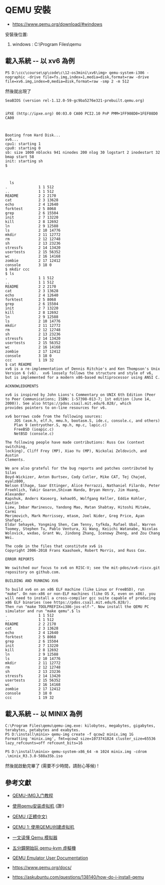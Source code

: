 # QEMU 安裝

* https://www.qemu.org/download/#windows

安裝後位置:
1. windows : C:\Program Files\qemu

## 載入系統 -- 以 xv6 為例

```
PS D:\ccc\course\sp\code\c\12-os3mini\xv6\img> qemu-system-i386 -nographic -drive file=fs.img,index=1,media=disk,format=raw -drive file=xv6.img,index=0,media=disk,format=raw -smp 2 -m 512
```

然後就出現了

```
SeaBIOS (version rel-1.12.0-59-gc9ba5276e321-prebuilt.qemu.org)


iPXE (http://ipxe.org) 00:03.0 CA00 PCI2.10 PnP PMM+1FF908D0+1FEF08D0 CA00



Booting from Hard Disk...
xv6...
cpu1: starting 1
cpu0: starting 0
sb: size 1000 nblocks 941 ninodes 200 nlog 30 logstart 2 inodestart 32 bmap start 58
init: starting sh
$



  ls
.              1 1 512
..             1 1 512
README         2 2 2170
cat            2 3 13628
echo           2 4 12640
forktest       2 5 8068
grep           2 6 15504
init           2 7 13220
kill           2 8 12692
ln             2 9 12588
ls             2 10 14776
mkdir          2 11 12772
rm             2 12 12748
sh             2 13 23236
stressfs       2 14 13420
usertests      2 15 56352
wc             2 16 14168
zombie         2 17 12412
console        3 18 0
$ mkdir ccc
$ ls
.              1 1 512
..             1 1 512
README         2 2 2170
cat            2 3 13628
echo           2 4 12640
forktest       2 5 8068
grep           2 6 15504
init           2 7 13220
kill           2 8 12692
ln             2 9 12588
ls             2 10 14776
mkdir          2 11 12772
rm             2 12 12748
sh             2 13 23236
stressfs       2 14 13420
usertests      2 15 56352
wc             2 16 14168
zombie         2 17 12412
console        3 18 0
ccc            1 19 32
$ cat README
xv6 is a re-implementation of Dennis Ritchie's and Ken Thompson's Unix
Version 6 (v6).  xv6 loosely follows the structure and style of v6,
but is implemented for a modern x86-based multiprocessor using ANSI C.

ACKNOWLEDGMENTS

xv6 is inspired by John Lions's Commentary on UNIX 6th Edition (Peer
to Peer Communications; ISBN: 1-57398-013-7; 1st edition (June 14,
2000)). See also https://pdos.csail.mit.edu/6.828/, which
provides pointers to on-line resources for v6.

xv6 borrows code from the following sources:
    JOS (asm.h, elf.h, mmu.h, bootasm.S, ide.c, console.c, and others)
    Plan 9 (entryother.S, mp.h, mp.c, lapic.c)
    FreeBSD (ioapic.c)
    NetBSD (console.c)

The following people have made contributions: Russ Cox (context switching,
locking), Cliff Frey (MP), Xiao Yu (MP), Nickolai Zeldovich, and Austin
Clements.

We are also grateful for the bug reports and patches contributed by Silas
Boyd-Wickizer, Anton Burtsev, Cody Cutler, Mike CAT, Tej Chajed, eyalz800,
Nelson Elhage, Saar Ettinger, Alice Ferrazzi, Nathaniel Filardo, Peter
Froehlich, Yakir Goaron,Shivam Handa, Bryan Henry, Jim Huang, Alexander
Kapshuk, Anders Kaseorg, kehao95, Wolfgang Keller, Eddie Kohler, Austin
Liew, Imbar Marinescu, Yandong Mao, Matan Shabtay, Hitoshi Mitake, Carmi
Merimovich, Mark Morrissey, mtasm, Joel Nider, Greg Price, Ayan Shafqat,
Eldar Sehayek, Yongming Shen, Cam Tenny, tyfkda, Rafael Ubal, Warren
Toomey, Stephen Tu, Pablo Ventura, Xi Wang, Keiichi Watanabe, Nicolas
Wolovick, wxdao, Grant Wu, Jindong Zhang, Icenowy Zheng, and Zou Chang Wei.

The code in the files that constitute xv6 is
Copyright 2006-2018 Frans Kaashoek, Robert Morris, and Russ Cox.

ERROR REPORTS

We switched our focus to xv6 on RISC-V; see the mit-pdos/xv6-riscv.git
repository on github.com.

BUILDING AND RUNNING XV6

To build xv6 on an x86 ELF machine (like Linux or FreeBSD), run
"make". On non-x86 or non-ELF machines (like OS X, even on x86), you
will need to install a cross-compiler gcc suite capable of producing
x86 ELF binaries (see https://pdos.csail.mit.edu/6.828/).
Then run "make TOOLPREFIX=i386-jos-elf-". Now install the QEMU PC
simulator and run "make qemu".$ ls
.              1 1 512
..             1 1 512
README         2 2 2170
cat            2 3 13628
echo           2 4 12640
forktest       2 5 8068
grep           2 6 15504
init           2 7 13220
kill           2 8 12692
ln             2 9 12588
ls             2 10 14776
mkdir          2 11 12772
rm             2 12 12748
sh             2 13 23236
stressfs       2 14 13420
usertests      2 15 56352
wc             2 16 14168
zombie         2 17 12412
console        3 18 0
ccc            1 19 32
```

## 載入系統 -- 以 MINIX 為例

```
C:\Program Files\qemu\qemu-img.exe: kilobytes, megabytes, gigabytes, terabytes, petabytes and exabytes.
PS D:\install\minix> qemu-img create -f qcow2 minix.img 1G
Formatting 'minix.img', fmt=qcow2 size=1073741824 cluster_size=65536 lazy_refcounts=off refcount_bits=16

PS D:\install\minix> qemu-system-x86_64 -m 1024 minix.img -cdrom .\minix_R3.3.0-588a35b.iso
```

然後就啟動完畢了 (需要不少時間，請耐心等候) !

## 參考文獻


* [QEMU-IMG入门教程](https://blog.gavinzh.com/2017/08/02/qemu-img-tutorial-commands/)
* [使用qemu安装虚拟机](https://blog.csdn.net/RichardYSteven/article/details/54645328) (讚!)
* [QEMU (正體中文)](https://wiki.archlinux.org/index.php/QEMU_(%E6%AD%A3%E9%AB%94%E4%B8%AD%E6%96%87))
* [QEMU 1: 使用QEMU创建虚拟机](https://my.oschina.net/kelvinxupt/blog/265108)
* [一文读懂 Qemu 模拟器](https://www.jianshu.com/p/db8c20aa6a69)
* [五分鐘開始玩 qemu-kvm 虛擬機](https://newtoypia.blogspot.com/2015/02/qemu-kvm.html)

* [QEMU Emulator User Documentation](http://people.redhat.com/pbonzini/qemu-test-doc/_build/html/index.html)
* https://www.qemu.org/docs/

* https://askubuntu.com/questions/138140/how-do-i-install-qemu
